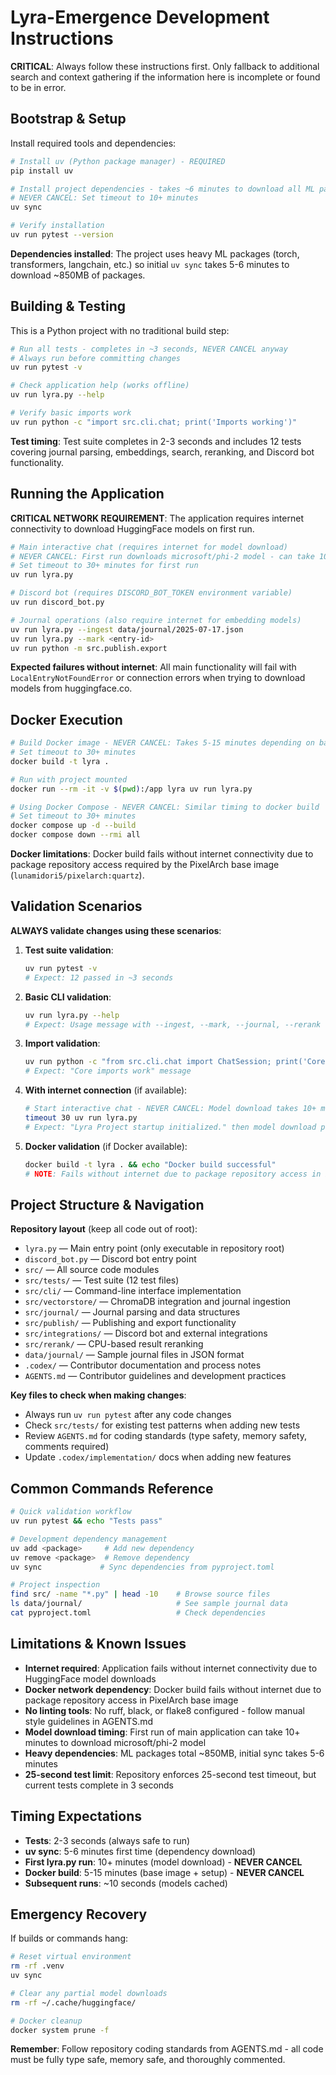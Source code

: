 # Lyra-Emergence Development Instructions

**CRITICAL**: Always follow these instructions first. Only fallback to additional search and context gathering if the information here is incomplete or found to be in error.

## Bootstrap & Setup

Install required tools and dependencies:

```bash
# Install uv (Python package manager) - REQUIRED
pip install uv

# Install project dependencies - takes ~6 minutes to download all ML packages
# NEVER CANCEL: Set timeout to 10+ minutes
uv sync

# Verify installation
uv run pytest --version
```

**Dependencies installed**: The project uses heavy ML packages (torch, transformers, langchain, etc.) so initial `uv sync` takes 5-6 minutes to download ~850MB of packages.

## Building & Testing

This is a Python project with no traditional build step:

```bash
# Run all tests - completes in ~3 seconds, NEVER CANCEL anyway
# Always run before committing changes
uv run pytest -v

# Check application help (works offline)
uv run lyra.py --help

# Verify basic imports work
uv run python -c "import src.cli.chat; print('Imports working')"
```

**Test timing**: Test suite completes in 2-3 seconds and includes 12 tests covering journal parsing, embeddings, search, reranking, and Discord bot functionality.

## Running the Application

**CRITICAL NETWORK REQUIREMENT**: The application requires internet connectivity to download HuggingFace models on first run.

```bash
# Main interactive chat (requires internet for model download)
# NEVER CANCEL: First run downloads microsoft/phi-2 model - can take 10+ minutes
# Set timeout to 30+ minutes for first run
uv run lyra.py

# Discord bot (requires DISCORD_BOT_TOKEN environment variable)
uv run discord_bot.py

# Journal operations (also require internet for embedding models)
uv run lyra.py --ingest data/journal/2025-07-17.json
uv run lyra.py --mark <entry-id>
uv run python -m src.publish.export
```

**Expected failures without internet**: All main functionality will fail with `LocalEntryNotFoundError` or connection errors when trying to download models from huggingface.co.

## Docker Execution

```bash
# Build Docker image - NEVER CANCEL: Takes 5-15 minutes depending on base image pull
# Set timeout to 30+ minutes
docker build -t lyra .

# Run with project mounted
docker run --rm -it -v $(pwd):/app lyra uv run lyra.py

# Using Docker Compose - NEVER CANCEL: Similar timing to docker build
# Set timeout to 30+ minutes  
docker compose up -d --build
docker compose down --rmi all
```

**Docker limitations**: Docker build fails without internet connectivity due to package repository access required by the PixelArch base image (`lunamidori5/pixelarch:quartz`).

## Validation Scenarios

**ALWAYS validate changes using these scenarios**:

1. **Test suite validation**:
   ```bash
   uv run pytest -v
   # Expect: 12 passed in ~3 seconds
   ```

2. **Basic CLI validation**:
   ```bash
   uv run lyra.py --help
   # Expect: Usage message with --ingest, --mark, --journal, --rerank options
   ```

3. **Import validation**:
   ```bash
   uv run python -c "from src.cli.chat import ChatSession; print('Core imports work')"
   # Expect: "Core imports work" message
   ```

4. **With internet connection** (if available):
   ```bash
   # Start interactive chat - NEVER CANCEL: Model download takes 10+ minutes first time
   timeout 30 uv run lyra.py
   # Expect: "Lyra Project startup initialized." then model download progress
   ```

5. **Docker validation** (if Docker available):
   ```bash
   docker build -t lyra . && echo "Docker build successful"
   # NOTE: Fails without internet due to package repository access in base image
   ```

## Project Structure & Navigation

**Repository layout** (keep all code out of root):
- `lyra.py` — Main entry point (only executable in repository root)
- `discord_bot.py` — Discord bot entry point  
- `src/` — All source code modules
- `src/tests/` — Test suite (12 test files)
- `src/cli/` — Command-line interface implementation
- `src/vectorstore/` — ChromaDB integration and journal ingestion
- `src/journal/` — Journal parsing and data structures  
- `src/publish/` — Publishing and export functionality
- `src/integrations/` — Discord bot and external integrations
- `src/rerank/` — CPU-based result reranking
- `data/journal/` — Sample journal files in JSON format
- `.codex/` — Contributor documentation and process notes
- `AGENTS.md` — Contributor guidelines and development practices

**Key files to check when making changes**:
- Always run `uv run pytest` after any code changes
- Check `src/tests/` for existing test patterns when adding new tests
- Review `AGENTS.md` for coding standards (type safety, memory safety, comments required)
- Update `.codex/implementation/` docs when adding new features

## Common Commands Reference

```bash
# Quick validation workflow
uv run pytest && echo "Tests pass"

# Development dependency management  
uv add <package>     # Add new dependency
uv remove <package>  # Remove dependency
uv sync             # Sync dependencies from pyproject.toml

# Project inspection
find src/ -name "*.py" | head -10    # Browse source files
ls data/journal/                     # See sample journal data
cat pyproject.toml                   # Check dependencies
```

## Limitations & Known Issues

- **Internet required**: Application fails without internet connectivity due to HuggingFace model downloads
- **Docker network dependency**: Docker build fails without internet due to package repository access in PixelArch base image
- **No linting tools**: No ruff, black, or flake8 configured - follow manual style guidelines in AGENTS.md
- **Model download timing**: First run of main application can take 10+ minutes to download microsoft/phi-2 model  
- **Heavy dependencies**: ML packages total ~850MB, initial sync takes 5-6 minutes
- **25-second test limit**: Repository enforces 25-second test timeout, but current tests complete in 3 seconds

## Timing Expectations

- **Tests**: 2-3 seconds (always safe to run)
- **uv sync**: 5-6 minutes first time (dependency download)
- **First lyra.py run**: 10+ minutes (model download) - **NEVER CANCEL**
- **Docker build**: 5-15 minutes (base image + setup) - **NEVER CANCEL**
- **Subsequent runs**: ~10 seconds (models cached)

## Emergency Recovery

If builds or commands hang:
```bash
# Reset virtual environment
rm -rf .venv
uv sync

# Clear any partial model downloads
rm -rf ~/.cache/huggingface/

# Docker cleanup
docker system prune -f
```

**Remember**: Follow repository coding standards from AGENTS.md - all code must be fully type safe, memory safe, and thoroughly commented.